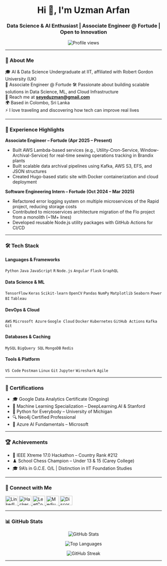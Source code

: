 <h1 align="center">Hi 👋, I'm Uzman Arfan</h1>
<h3 align="center">Data Science & AI Enthusiast | Associate Engineer @ Fortude | Open to Innovation</h3>

<p align="center">
  <img src="https://komarev.com/ghpvc/?username=uziii-man&label=Profile%20views&color=0e75b6&style=flat" alt="Profile views" />
</p>

---

### 🧠 About Me

🎓 AI & Data Science Undergraduate at IIT, affiliated with Robert Gordon University (UK)  
💼 Associate Engineer @ Fortude 
🛠 Passionate about building scalable solutions in Data Science, ML, and Cloud Infrastructure  
📧 Reach me at **seyeduzman@gmail.com**  
🌍 Based in Colombo, Sri Lanka  
⚡ I love traveling and discovering how tech can improve real lives  

---

### 💼 Experience Highlights

**Associate Engineer – Fortude (Apr 2025 – Present)**  
- Built AWS Lambda-based services (e.g., Utility-Cron-Service, Window-Archival-Service) for real-time sewing operations tracking in Brandix plants  
- Built scalable data archival pipelines using Kafka, AWS S3, EFS, and JSON structures
- Created Hugo-based static site with Docker containerization and cloud deployment  

**Software Engineering Intern – Fortude (Oct 2024 – Mar 2025)**  
- Refactored error logging system on multiple microservices of the Rapid project, reducing storage costs
- Contributed to microservices architecture migration of the Flo project from a monolith (~1M+ lines)  
- Developed reusable Node.js utility packages with GitHub Actions for CI/CD    

---

### 🛠️ Tech Stack

#### Languages & Frameworks  
`Python` `Java` `JavaScript` `R` `Node.js` `Angular` `Flask` `GraphQL`

#### Data Science & ML  
`TensorFlow` `Keras` `Scikit-learn` `OpenCV` `Pandas` `NumPy` `Matplotlib` `Seaborn` `Power BI` `Tableau`

#### DevOps & Cloud  
`AWS` `Microsoft Azure` `Google Cloud` `Docker` `Kubernetes` `GitHub Actions` `Kafka` `Git`

#### Databases & Caching
`MySQL` `BigQuery SQL` `MongoDB` `Redis` 

#### Tools & Platform
`VS Code` `Postman` `Linux` `Git` `Jupyter` `Wireshark` `Agile`

---

### 🏅 Certifications

- 🎓 Google Data Analytics Certificate (Ongoing)  
- 🧠 Machine Learning Specialization – DeepLearning.AI & Stanford  
- 🧪 Python for Everybody – University of Michigan  
- 🔍 Neo4j Certified Professional  
- 🧠 Azure AI Fundamentals – Microsoft  

---

### 🏆 Achievements

- 🥇 IEEE Xtreme 17.0 Hackathon – Country Rank #212  
- ♟️ School Chess Champion – Under 13 & 15 (Carey College)  
- 🎓 9A’s in G.C.E. O/L | Distinction in IIT Foundation Studies  

---

### 🔗 Connect with Me

<p align="left">
  <a href="https://linkedin.com/in/uzmanarfan" target="_blank">
    <img src="https://raw.githubusercontent.com/rahuldkjain/github-profile-readme-generator/master/src/images/icons/Social/linked-in-alt.svg" alt="LinkedIn" height="30" width="40"/>
  </a>
  <a href="https://www.hackerrank.com/seyeduzman" target="_blank">
    <img src="https://raw.githubusercontent.com/rahuldkjain/github-profile-readme-generator/master/src/images/icons/Social/hackerrank.svg" alt="HackerRank" height="30" width="40"/>
  </a>
   <a href="https://leetcode.com/u/seyeduzman/" target="_blank">
    <img src="https://raw.githubusercontent.com/rahuldkjain/github-profile-readme-generator/master/src/images/icons/Social/leet-code.svg" alt="LeetCode" height="30" width="40"/>
  </a>
  <a href="https://medium.com/@uzmanarfan" target="_blank">
    <img src="https://raw.githubusercontent.com/rahuldkjain/github-profile-readme-generator/master/src/images/icons/Social/medium.svg" alt="Medium" height="30" width="40"/>
  </a>
  <a href="https://discord.com/users/300151624255537152" target="_blank">
    <img src="https://raw.githubusercontent.com/rahuldkjain/github-profile-readme-generator/master/src/images/icons/Social/discord.svg" alt="Discord" height="30" width="40"/>
  </a>
</p>

---

### 📊 GitHub Stats

<p align="center">
  <img src="https://github-readme-stats.vercel.app/api?username=uziii-man&show_icons=true&theme=default" alt="GitHub Stats" />
</p>

<p align="center">
  <img src="https://github-readme-stats.vercel.app/api/top-langs/?username=uziii-man&layout=compact&theme=default" alt="Top Languages" />
</p>

<p align="center">
  <img src="https://github-readme-streak-stats.herokuapp.com/?user=uziii-man&theme=default" alt="GitHub Streak" />
</p>

---
